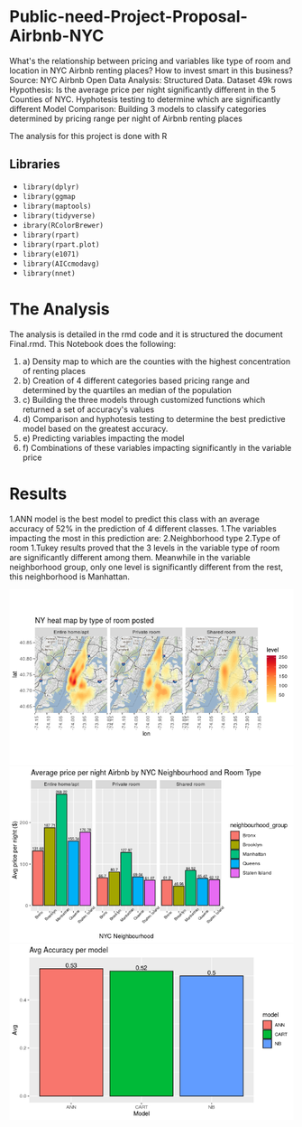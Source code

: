 # **Public-need-Project-Proposal-Airbnb-NYC**
What's the relationship between pricing and variables like type of room and location in NYC Airbnb renting places? How to invest smart in this business?
Source: NYC Airbnb Open Data
Analysis: Structured Data. Dataset 49k rows
Hypothesis: Is the average price per night significantly different in the 5 Counties of NYC. Hyphotesis testing to determine which are significantly different
Model Comparison: Building 3 models to classify categories determined by pricing range per night of Airbnb renting places

The analysis for this project is done with R
## Libraries
* `library(dplyr)`
* `library(ggmap`
* `library(maptools)`
* `library(tidyverse)`
* `ibrary(RColorBrewer)`
* `library(rpart)`
* `library(rpart.plot)`
* `library(e1071)`
* `library(AICcmodavg)`
* `library(nnet)`

# **The Analysis**
The analysis is detailed in the rmd code and it is structured the document Final.rmd. This Notebook does the following:
1. a) Density map to which are the counties with the highest concentration of renting places
1. b) Creation of 4 different categories based pricing range and determined by the quartiles an median of the population
1. c) Building the three models through customized functions which returned a set of accuracy's values 
1. d) Comparison and hyphotesis testing to determine the best predictive model based on the greatest accuracy.
1. e) Predicting variables impacting the model
1. f) Combinations of these variables impacting significantly in the variable price
# **Results**
1.ANN model is the best model to predict this class with an average accuracy of 52% in the prediction of 4 different classes.
1.The variables impacting the most in this prediction are:
2.Neighborhood type
2.Type of room
1.Tukey results proved that the 3 levels in the variable type of room are significantly different among them. Meanwhile in the variable neighborhood group, only one level is significantly different from the rest, this neighborhood is Manhattan. 


![HeatMap](https://github.com/marcel084/Public-need-Project-Proposal-Airbnb-NYC/blob/master/Images/HeatMap.png) ![AvgPrice](https://github.com/marcel084/Public-need-Project-Proposal-Airbnb-NYC/blob/master/Images/AvgPrice.png) ![AccuracyModels](https://github.com/marcel084/Public-need-Project-Proposal-Airbnb-NYC/blob/master/Images/AccuracyModels.png) 


